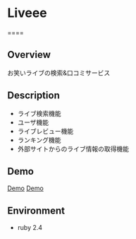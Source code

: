 # Liveee
====

## Overview
お笑いライブの検索&口コミサービス

## Description
- ライブ検索機能
- ユーザ機能
- ライブレビュー機能
- ランキング機能
- 外部サイトからのライブ情報の取得機能


## Demo
[Demo](https://gyazo.com/52efb1e390ec5bbe59b695a9efaebbba)
[Demo](https://gyazo.com/91bc8702dab4c9afb7b459d339b4e7c8)

## Environment
- ruby 2.4
